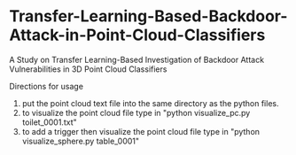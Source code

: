 # Transfer-Learning-Based-Backdoor-Attack-in-Point-Cloud-Classifiers
A Study on Transfer Learning-Based Investigation of Backdoor Attack Vulnerabilities in 3D Point Cloud Classifiers

Directions for usage
1. put the point cloud text file into the same directory as the python files.
2. to visualize the point cloud file type in
   "python visualize_pc.py toilet_0001.txt"
3. to add a trigger then visualize the point cloud file type in
   "python visualize_sphere.py table_0001"
